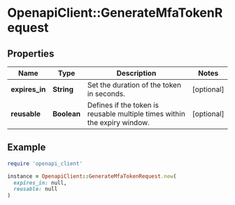 # OpenapiClient::GenerateMfaTokenRequest

## Properties

| Name | Type | Description | Notes |
| ---- | ---- | ----------- | ----- |
| **expires_in** | **String** | Set the duration of the token in seconds. | [optional] |
| **reusable** | **Boolean** | Defines if the token is reusable multiple times within the expiry window. | [optional] |

## Example

```ruby
require 'openapi_client'

instance = OpenapiClient::GenerateMfaTokenRequest.new(
  expires_in: null,
  reusable: null
)
```

